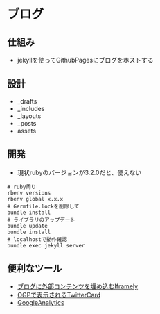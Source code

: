 # ブログ

## 仕組み
- jekyllを使ってGithubPagesにブログをホストする

## 設計
- _drafts
- _includes
- _layouts
- _posts
- assets

## 開発

- 現状rubyのバージョンが3.2.0だと、使えない

```
# ruby周り
rbenv versions
rbenv global x.x.x
# Germfile.lockを削除して
bundle install
# ライブラリのアップデート
bundle update
bundle install
# localhostで動作確認
bundle exec jekyll server
```

## 便利なツール
- [ブログに外部コンテンツを埋め込むIframely](https://iframely.com/try)
- [OGPで表示されるTwitterCard](https://cards-dev.twitter.com/validator)
- [GoogleAnalytics](https://analytics.google.com/analytics/web/#/p258156148/reports/intelligenthome)